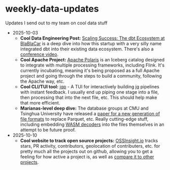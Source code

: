 # weekly-data-updates
Updates I send out to my team on cool data stuff

* 2025-10-03
  * **Cool Data Engineering Post:** [Scaling Success: The dbt Ecosystem at BlaBlaCar](https://medium.com/blablacar/scaling-success-the-dbt-ecosystem-at-blablacar-c214c4b8f0cb) is a deep dive into how this startup with a very silly name integrated dbt into their existing data ecosystem.  There's also a [conference video](https://www.youtube.com/watch?v=HQa6DuoqSv8). 
  * **Cool Apache Project:** [Apache Polaris](https://polaris.apache.org/) is an Iceberg catalog designed to integrate with multiple processing frameworks, including Flink.  It's currently incubating, meaning it's being proposed as a full Apache project and going through the steps to build a community, following the Apache way, etc. 
  * **Cool CLI/TUI tool:** [jqp](https://github.com/noahgorstein/jqp) - A TUI for interactively building [jq](https://jqlang.org/) pipelines with instant feedback.  I usually end up piping one stage into a file, then processing that into the next file, etc.  This should help make that more efficient.
  * **Marianas-level deep dive:** The database groups at CMU and Tsinghua University have released a [paper for a new generation of file formats](https://db.cs.cmu.edu/papers/2025/zeng-sigmod2025.pdf) to replace Parquet, etc.  Really cutting-edge stuff, including embedding [WASM decoders](https://medium.com/wasm-radar/i-beg-you-please-stop-thinking-webassembly-is-only-for-the-web-a24f502cde78) into the files themselves in an attempt to be future proof.
* 2025-10-10
  * **Cool website to track open source projects:** [OSSInsight.io](https://ossinsight.io/) tracks stars, PR activity, contributors, geolocation of contributers, etc. for pretty much all the projects out on github, allowing you to get a feeling for how active a project is, as well as [compare it to other projects](https://ossinsight.io/analyze/duckdb/duckdb?vs=airbytehq%2Fairbyte#overview).
